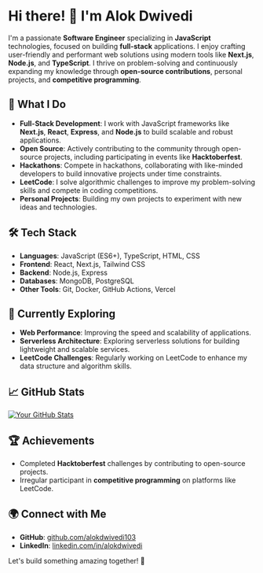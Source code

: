 # Hi there! 👋 I'm Alok Dwivedi

I'm a passionate **Software Engineer** specializing in **JavaScript** technologies, focused on building **full-stack** applications. I enjoy crafting user-friendly and performant web solutions using modern tools like **Next.js**, **Node.js**, and **TypeScript**. I thrive on problem-solving and continuously expanding my knowledge through **open-source contributions**, personal projects, and **competitive programming**.

## 🚀 What I Do

- **Full-Stack Development**: I work with JavaScript frameworks like **Next.js**, **React**, **Express**, and **Node.js** to build scalable and robust applications.
- **Open Source**: Actively contributing to the community through open-source projects, including participating in events like **Hacktoberfest**.
- **Hackathons**: Compete in hackathons, collaborating with like-minded developers to build innovative projects under time constraints.
- **LeetCode**: I solve algorithmic challenges to improve my problem-solving skills and compete in coding competitions.
- **Personal Projects**: Building my own projects to experiment with new ideas and technologies.

## 🛠️ Tech Stack

- **Languages**: JavaScript (ES6+), TypeScript, HTML, CSS
- **Frontend**: React, Next.js, Tailwind CSS
- **Backend**: Node.js, Express
- **Databases**: MongoDB, PostgreSQL
- **Other Tools**: Git, Docker, GitHub Actions, Vercel

## 🌱 Currently Exploring

- **Web Performance**: Improving the speed and scalability of applications.
- **Serverless Architecture**: Exploring serverless solutions for building lightweight and scalable services.
- **LeetCode Challenges**: Regularly working on LeetCode to enhance my data structure and algorithm skills.

## 📈 GitHub Stats

[![Your GitHub Stats](https://github-readme-stats.vercel.app/api?username=alokdwivedi103&show_icons=true&hide_border=true)](https://github.com/alokdwivedi103)

## 🏆 Achievements

- Completed **Hacktoberfest** challenges by contributing to open-source projects.
- Irregular participant in **competitive programming** on platforms like LeetCode.

## 🌍 Connect with Me

- **GitHub**: [github.com/alokdwivedi103](https://github.com/alokdwivedi103)
- **LinkedIn**: [linkedin.com/in/alokdwivedi]([https://www.linkedin.com/in/yourname](https://www.linkedin.com/in/alok-dwivedi-2832122b1/))

Let's build something amazing together! 🚀
